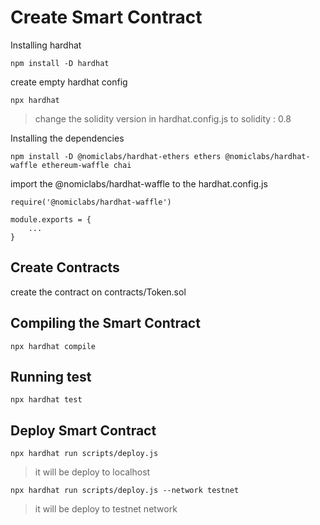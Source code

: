 # Create Smart Contract
Installing hardhat
```
npm install -D hardhat
```

create empty hardhat config

```
npx hardhat
```
> change the solidity version in hardhat.config.js to solidity : 0.8

Installing the dependencies
```
npm install -D @nomiclabs/hardhat-ethers ethers @nomiclabs/hardhat-waffle ethereum-waffle chai
```

import the @nomiclabs/hardhat-waffle to the hardhat.config.js
```
require('@nomiclabs/hardhat-waffle')

module.exports = {
    ...
}
```

## Create Contracts
create the contract on contracts/Token.sol

## Compiling the Smart Contract
```
npx hardhat compile
```

## Running test
```
npx hardhat test
```


## Deploy Smart Contract
```
npx hardhat run scripts/deploy.js
```
> it will be deploy to localhost

```
npx hardhat run scripts/deploy.js --network testnet
```

> it will be deploy to testnet network